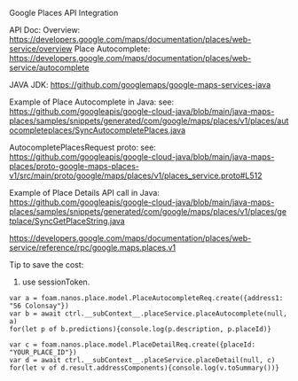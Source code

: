 Google Places API Integration

API Doc:
Overview: https://developers.google.com/maps/documentation/places/web-service/overview
Place Autocomplete: https://developers.google.com/maps/documentation/places/web-service/autocomplete

JAVA JDK:
https://github.com/googlemaps/google-maps-services-java

Example of Place Autocomplete in Java:
see: https://github.com/googleapis/google-cloud-java/blob/main/java-maps-places/samples/snippets/generated/com/google/maps/places/v1/places/autocompleteplaces/SyncAutocompletePlaces.java

AutocompletePlacesRequest proto:
see: https://github.com/googleapis/google-cloud-java/blob/main/java-maps-places/proto-google-maps-places-v1/src/main/proto/google/maps/places/v1/places_service.proto#L512

Example of Place Details API call in Java:
https://github.com/googleapis/google-cloud-java/blob/main/java-maps-places/samples/snippets/generated/com/google/maps/places/v1/places/getplace/SyncGetPlaceString.java

https://developers.google.com/maps/documentation/places/web-service/reference/rpc/google.maps.places.v1

Tip to save the cost:
1. use sessionToken.

```
var a = foam.nanos.place.model.PlaceAutocompleteReq.create({address1: "56 Colonsay"})
var b = await ctrl.__subContext__.placeService.placeAutocomplete(null, a)
for(let p of b.predictions){console.log(p.description, p.placeId)}
```

```
var c = foam.nanos.place.model.PlaceDetailReq.create({placeId: "YOUR_PLACE_ID"})
var d = await ctrl.__subContext__.placeService.placeDetail(null, c)
for(let v of d.result.addressComponents){console.log(v.toSummary())}
```